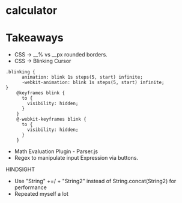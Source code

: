 # calculator

# Takeaways
 - CSS -> __% vs __px rounded borders.
 - CSS -> Blinking Cursor
```
.blinking {
      animation: blink 1s steps(5, start) infinite;
      -webkit-animation: blink 1s steps(5, start) infinite;
}
    @keyframes blink {
      to {
        visibility: hidden;
      }
    }
    @-webkit-keyframes blink {
      to {
        visibility: hidden;
      }
    }
 ```
 - Math Evaluation Plugin - Parser.js
 - Regex to manipulate input Expression via buttons.

HINDSIGHT

 - Use "String" +=/ + "String2" instead of String.concat(String2) for performance
 - Repeated myself a lot
 
